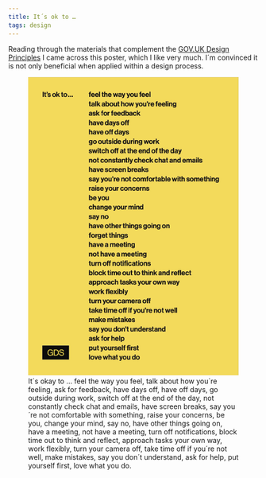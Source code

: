 ```yaml
---
title: It´s ok to …
tags: design
---
```

Reading through the materials that complement the [GOV.UK Design Principles](/2023-12-31-govuk-design-principles/) I came across this poster, which I like very much. I´m convinced it is not only beneficial when applied within a design process.

<figure>
<img src="/img/design/govuk-its-okay.jpeg">
<figcaption>It´s okay to … feel the way you feel, talk about how you´re feeling, ask for feedback, have days off, have off days, go outside during work, switch off at the end of the day, not constantly check chat and emails, have screen breaks, say you´re not comfortable with something, raise your concerns, be you, change your mind, say no, have other things going on, have a meeting, not have a meeting, turn off notifications, block time out to think and reflect, approach tasks your own way, work flexibly, turn your camera off, take time off if you´re not well, make mistakes, say you don´t understand, ask for help, put yourself first, love what you do.</figcaption>
</figure>